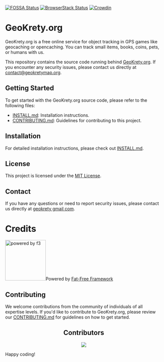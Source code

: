 [![FOSSA Status](https://app.fossa.io/api/projects/git%2Bgithub.com%2Fgeokrety%2Fgeokrety-website.svg?type=shield)](https://app.fossa.io/projects/git%2Bgithub.com%2Fgeokrety%2Fgeokrety-website?ref=badge_shield)
[![BrowserStack Status](https://automate.browserstack.com/badge.svg?badge_key=YmZSRFZLZkd5ekxCd3lmWlFaYm9JWXNaVTlSQVFPVzE5YnlyL3M3ZGlMdz0tLU9yQ0phRklBSWVsY2JOM0hJbU9xaXc9PQ==--b1021fe4a71c6f760aba832dfc1af772e102e4a0)](https://automate.browserstack.com/public-build/YmZSRFZLZkd5ekxCd3lmWlFaYm9JWXNaVTlSQVFPVzE5YnlyL3M3ZGlMdz0tLU9yQ0phRklBSWVsY2JOM0hJbU9xaXc9PQ==--b1021fe4a71c6f760aba832dfc1af772e102e4a0)
[![Crowdin](https://badges.crowdin.net/geokrety/localized.svg)](https://crowdin.com/project/geokrety)

# GeoKrety.org

GeoKrety.org is a free online service for object tracking in GPS games like geocaching or opencaching. You can track small items, books, coins, pets, or humans with us.

This repository contains the source code running behind [GeoKrety.org](https://geokrety.org/). If you encounter any security issues, please contact us directly at [contact@geokretymap.org](mailto:contact@geokretymap.org).

## Getting Started

To get started with the GeoKrety.org source code, please refer to the following files:

- [INSTALL.md](INSTALL.md): Installation instructions.
- [CONTRIBUTING.md](CONTRIBUTING.md): Guidelines for contributing to this project.

## Installation

For detailed installation instructions, please check out [INSTALL.md](INSTALL.md).

## License

This project is licensed under the [MIT License](LICENSE).

## Contact

If you have any questions or need to report security issues, please contact us directly at [geokrety gmail com](mailto:geokrety@gmail.com).

# Credits

<img src="https://cdn.geokrety.org/images/logos/f3.svg" alt="powered by f3" width="130px">Powered by [Fat-Free Framework](https://fatfreeframework.com)


## Contributing

We welcome contributions from the community of individuals of all expertise levels. If you'd like to contribute to GeoKrety.org, please review our [CONTRIBUTING.md](CONTRIBUTING.md) for guidelines on how to get started.

<h2 align="center"><b>Contributors</b></h2>
   
<p align="center">
<a href="https://github.com/geokrety/geokrety-website/graphs/contributors">
  <img src="https://contrib.rocks/image?repo=geokrety/geokrety-website" />
</a>

Happy coding!



